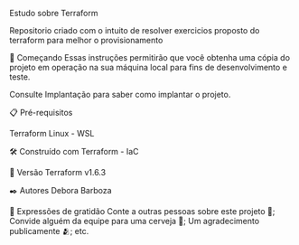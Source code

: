 Estudo sobre Terraform

Repositorio criado com o intuito de resolver exercicios proposto do terraform para melhor o provisionamento

🚀 Começando
Essas instruções permitirão que você obtenha uma cópia do projeto em operação na sua máquina local para fins de desenvolvimento e teste.

Consulte Implantação para saber como implantar o projeto.

📋 Pré-requisitos

Terraform
Linux - WSL 

🛠️ Construído com
Terraform - IaC

📌 Versão
Terraform v1.6.3

✒️ Autores
Debora Barboza 


🎁 Expressões de gratidão
Conte a outras pessoas sobre este projeto 📢;
Convide alguém da equipe para uma cerveja 🍺;
Um agradecimento publicamente 🫂;
etc.
